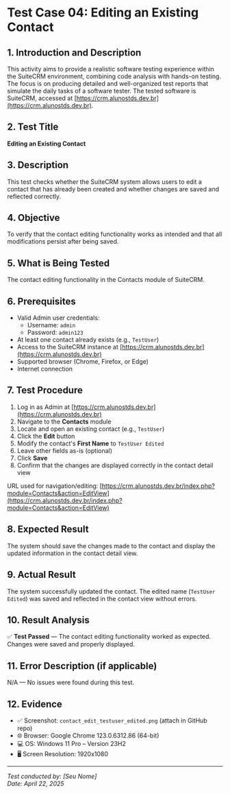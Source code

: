 # Test Case 04: Editing an Existing Contact

## 1. Introduction and Description
This activity aims to provide a realistic software testing experience within the SuiteCRM environment, combining code analysis with hands-on testing. The focus is on producing detailed and well-organized test reports that simulate the daily tasks of a software tester. The tested software is SuiteCRM, accessed at [https://crm.alunostds.dev.br](https://crm.alunostds.dev.br).

## 2. Test Title
**Editing an Existing Contact**

## 3. Description
This test checks whether the SuiteCRM system allows users to edit a contact that has already been created and whether changes are saved and reflected correctly.

## 4. Objective
To verify that the contact editing functionality works as intended and that all modifications persist after being saved.

## 5. What is Being Tested
The contact editing functionality in the Contacts module of SuiteCRM.

## 6. Prerequisites
- Valid Admin user credentials:
  - Username: `admin`
  - Password: `admin123`
- At least one contact already exists (e.g., `TestUser`)
- Access to the SuiteCRM instance at [https://crm.alunostds.dev.br](https://crm.alunostds.dev.br)
- Supported browser (Chrome, Firefox, or Edge)
- Internet connection

## 7. Test Procedure
1. Log in as Admin at [https://crm.alunostds.dev.br](https://crm.alunostds.dev.br)
2. Navigate to the **Contacts** module
3. Locate and open an existing contact (e.g., `TestUser`)
4. Click the **Edit** button
5. Modify the contact's **First Name** to `TestUser Edited`
6. Leave other fields as-is (optional)
7. Click **Save**
8. Confirm that the changes are displayed correctly in the contact detail view

URL used for navigation/editing:
[https://crm.alunostds.dev.br/index.php?module=Contacts&action=EditView](https://crm.alunostds.dev.br/index.php?module=Contacts&action=EditView)

## 8. Expected Result
The system should save the changes made to the contact and display the updated information in the contact detail view.

## 9. Actual Result
The system successfully updated the contact. The edited name (`TestUser Edited`) was saved and reflected in the contact view without errors.

## 10. Result Analysis
✅ **Test Passed** — The contact editing functionality worked as expected. Changes were saved and properly displayed.

## 11. Error Description (if applicable)
N/A — No issues were found during this test.

## 12. Evidence
- ✅ Screenshot: `contact_edit_testuser_edited.png` (attach in GitHub repo)
- 🌐 Browser: Google Chrome 123.0.6312.86 (64-bit)
- 💻 OS: Windows 11 Pro – Version 23H2
- 🖥️ Screen Resolution: 1920x1080

---

*Test conducted by: [Seu Nome]*  
*Date: April 22, 2025*  
